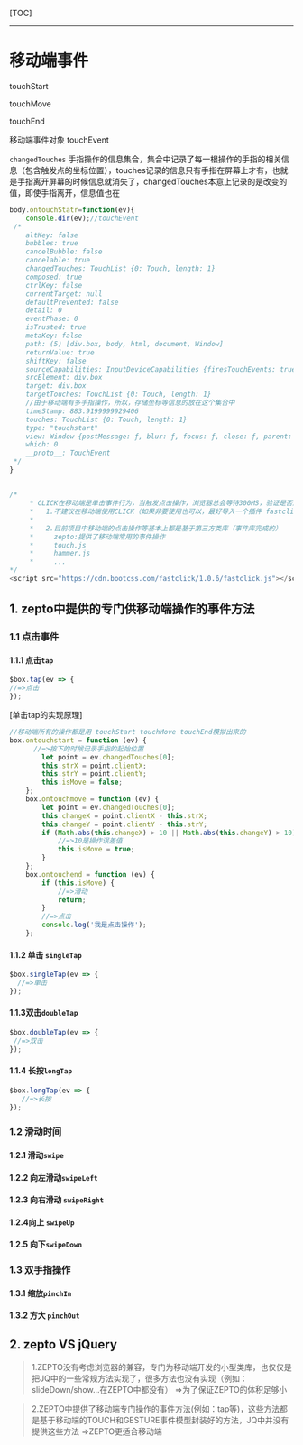 [TOC]





-----



# 移动端事件

touchStart

touchMove

touchEnd

移动端事件对象 touchEvent

`changedTouches` 手指操作的信息集合，集合中记录了每一根操作的手指的相关信息（包含触发点的坐标位置），touches记录的信息只有手指在屏幕上才有，也就是手指离开屏幕的时候信息就消失了，changedTouches本意上记录的是改变的值，即使手指离开，信息值也在

```javascript
body.ontouchStatr=function(ev){
    console.dir(ev);//touchEvent
 /*
    altKey: false
    bubbles: true
    cancelBubble: false
    cancelable: true
    changedTouches: TouchList {0: Touch, length: 1}
    composed: true
    ctrlKey: false
    currentTarget: null
    defaultPrevented: false
    detail: 0
    eventPhase: 0
    isTrusted: true
    metaKey: false
    path: (5) [div.box, body, html, document, Window]
    returnValue: true
    shiftKey: false
    sourceCapabilities: InputDeviceCapabilities {firesTouchEvents: true}
    srcElement: div.box
    target: div.box
    targetTouches: TouchList {0: Touch, length: 1}
    //由于移动端有多手指操作，所以，存储坐标等信息的放在这个集合中
    timeStamp: 883.9199999929406
    touches: TouchList {0: Touch, length: 1}
    type: "touchstart"
    view: Window {postMessage: ƒ, blur: ƒ, focus: ƒ, close: ƒ, parent: Window, …}
    which: 0
    __proto__: TouchEvent
 */
}
```





## 

```javascript
/*
     * CLICK在移动端是单击事件行为，当触发点击操作，浏览器总会等待300MS，验证是否触发了第二次点击操作，没有触发才会执行CLICK对应的方法（CLICK在移动端的300MS延迟问题）
     *   1.不建议在移动端使用CLICK（如果非要使用也可以，最好导入一个插件 fastclick.min.js 就是解决300MS延迟的插件）
     *
     *   2.目前项目中移动端的点击操作等基本上都是基于第三方类库（事件库完成的）
     *     zepto:提供了移动端常用的事件操作
     *     touch.js
     *     hammer.js
     *     ...
*/
<script src="https://cdn.bootcss.com/fastclick/1.0.6/fastclick.js"></script>
```

##  1. zepto中提供的专门供移动端操作的事件方法

### 1.1 点击事件

#### 1.1.1  点击`tap`

```javascript
$box.tap(ev => {
//=>点击
});
```

[单击tap的实现原理]

```javascript
//移动端所有的操作都是用 touchStart touchMove touchEnd模拟出来的
box.ontouchstart = function (ev) {
      //=>按下的时候记录手指的起始位置
        let point = ev.changedTouches[0];
        this.strX = point.clientX;
        this.strY = point.clientY;
        this.isMove = false;
    };
    box.ontouchmove = function (ev) {
        let point = ev.changedTouches[0];
        this.changeX = point.clientX - this.strX;
        this.changeY = point.clientY - this.strY;
        if (Math.abs(this.changeX) > 10 || Math.abs(this.changeY) > 10) {
            //=>10是操作误差值
            this.isMove = true;
        }
    };
    box.ontouchend = function (ev) {
        if (this.isMove) {
            //=>滑动
            return;
        }
        //=>点击
        console.log('我是点击操作');
    };
```



#### 1.1.2 单击 `singleTap`

```javascript
$box.singleTap(ev => {
  //=>单击
});
```

#### 1.1.3双击`doubleTap`

```javascript
$box.doubleTap(ev => {
 //=>双击
});
```

#### 1.1.4 长按`longTap`

```javascript
$box.longTap(ev => {
   //=>长按
});
```

### 1.2 滑动时间

#### 1.2.1 滑动`swipe`

#### 1.2.2 向左滑动`swipeLeft`

#### 1.2.3 向右滑动 `swipeRight`

#### 1.2.4向上 `swipeUp`

#### 1.2.5 向下`swipeDown`

### 1.3 双手指操作

#### 1.3.1 缩放`pinchIn`



#### 1.3.2 方大 `pinchOut`



## 2. zepto VS jQuery

> 1.ZEPTO没有考虑浏览器的兼容，专门为移动端开发的小型类库，也仅仅是把JQ中的一些常规方法实现了，很多方法也没有实现（例如：slideDown/show...在ZEPTO中都没有） =>为了保证ZEPTO的体积足够小

> 2.ZEPTO中提供了移动端专门操作的事件方法(例如：tap等)，这些方法都是基于移动端的TOUCH和GESTURE事件模型封装好的方法，JQ中并没有提供这些方法 =>ZEPTO更适合移动端

